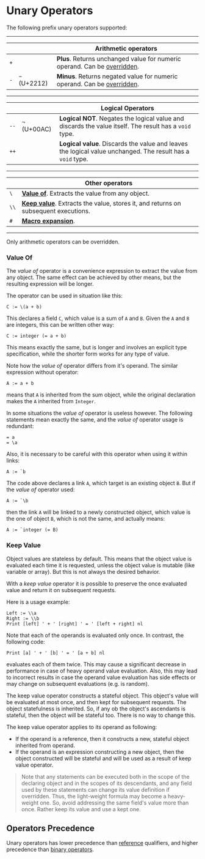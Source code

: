Unary Operators
===============
<!--
Copyright (C) 2010-2013 Ruslan Lopatin.
Permission is granted to copy, distribute and/or modify this document
under the terms of the GNU Free Documentation License, Version 1.3
or any later version published by the Free Software Foundation;
with no Invariant Sections, no Front-Cover Texts, and no Back-Cover Texts.
A copy of the license is included in the section entitled "GNU
Free Documentation License".
-->

The following prefix unary operators supported:

---------------------

|      |              | Arithmetic operators
|------|--------------|----------------------
| `+`  |              | **Plus**. Returns unchanged value for numeric operand. Can be [overridden][].
| `-`  | `−` (U+2212) | **Minus**. Returns negated value for numeric operand. Can be [overridden][].

---------------------

|      |              | Logical Operators
|------|--------------|----------------------
| `--` | `¬` (U+00AC) | **Logical NOT**. Negates the logical value and discards the value itself. The result has a `void` type.
| `++` |              | **Logical value**. Discards the value and leaves the logical value unchanged. The result has a `void` type.

---------------------

|      | Other operators
|------|-----------------
| `\`  | **[Value of][]**. Extracts the value from any object.
| `\\` | **[Keep value][]**. Extracts the value, stores it, and returns on subsequent executions.
| `#`  | **[Macro expansion][]**.

[overridden]:      ../phrases/operators.html#unary_operators
[Value of]:        #valuje_of
[Keep value]:      #keep_value
[Macro expansion]: ../core/macros.html#macro_expansion

---------------------

Only arithmetic operators can be overridden.


### Value Of ###

The _value of_ operator is a convenience expression to extract the value from
any object. The same effect can be achieved by other means, but the resulting
expression will be longer.

The operator can be used in situation like this:
```o42a
C := \(a + b)
```

This declares a field `C`, which value is a sum of `A` and `B`.
Given the `A` and `B` are integers, this can be written other way:
```o42a
C := integer (= a + b)
```

This means exactly the same, but is longer and involves an explicit type
specification, while the shorter form works for any type of value.

Note how the _value of_ operator differs from it's operand. The similar
expression without operator:
```o42a
A := a + b
```

means that `A` is inherited from the sum object, while the original declaration
makes the `A` inherited from `Integer`.

In some situations the _value of_ operator is useless however. The following
statements mean exactly the same, and the _value of_ operator usage is
redundant:
```o42a
= a
= \a
```

Also, it is necessary to be careful with this operator when using it within
links:
```o42a
A := `b
```

The code above declares a link `A`, which target is an existing object `B`.
But if the _value of_ operator used:
```o42a
A := `\b
```

then the link `A` will be linked to a newly constructed object, which value is
the one of object `B`, which is not the same, and actually means:
```o42a
A := `integer (= B)
```

### Keep Value ###

Object values are stateless by default. This means that the object value is
evaluated each time it is requested, unless the object value is mutable (like
variable or array). But this is not always the desired behavior.

With a _keep value_ operator it is possible to preserve the once evaluated value
and return it on subsequent requests.

Here is a usage example:
```o42a
Left := \\a
Right := \\b
Print [left] ' + ' [right] ' = ' [left + right] nl
```

Note that each of the operands is evaluated only once. In contrast, the
following code:
```o42a
Print [a] ' + ' [b] ' = ' [a + b] nl
```

evaluates each of them twice. This may cause a significant decrease in
performance in case of heavy operand value evaluation. Also, this may lead to
incorrect results in case the operand value evaluation has side effects or may
change on subsequent evaluations (e.g. is random).

The keep value operator constructs a stateful object. This object's value will
be evaluated at most once, and then kept for subsequent requests. The object
statefulness is inherited. So, if any ob the object's ascendants is stateful,
then the object will be stateful too. There is no way to change this.

The keep value operator applies to its operand as following:

- If the operand is a reference, then it constructs a new, stateful object
  inherited from operand.
- If the operand is an expression constructing a new object, then the object
  constructed will be stateful and will be used as a result of keep value
  operator.

> Note that any statements can be executed both in the scope of the declaring
> object and in the scopes of its descendants, and any field used by these
> statements can change its value definition if overridden. Thus, the
> light-weight formula may become a heavy-weight one. So, avoid addressing the
> same field's value more than once. Rather keep its value and use a kept one.


Operators Precedence
--------------------

Unary operators has lower precedence than [reference](references.html)
qualifiers, and higher precedence than [binary operators](binary.html).
